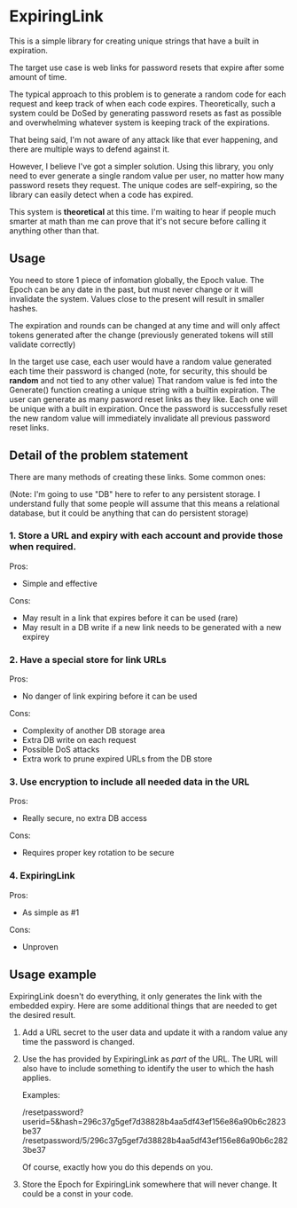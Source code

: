 ExpiringLink
============
This is a simple library for creating unique strings that
have a built in expiration.

The target use case is web links for password resets that
expire after some amount of time.

The typical approach to this problem is to generate a
random code for each request and keep track of when each
code expires. Theoretically, such a system could be
DoSed by generating password resets as fast as possible
and overwhelming whatever system is keeping track of
the expirations.

That being said, I'm not aware of any attack like that
ever happening, and there are multiple ways to defend
against it.

However, I believe I've got a simpler solution. Using this
library, you only need to ever generate a single random
value per user, no matter how many password resets they
request. The unique codes are self-expiring, so the
library can easily detect when a code has expired.

This system is **theoretical** at this time. I'm waiting to
hear if people much smarter at math than me can prove that
it's not secure before calling it anything other than that.

## Usage

You need to store 1 piece of infomation globally, the
Epoch value. The Epoch can be any date in the past, but
must never change or it will invalidate the system. Values
close to the present will result in smaller hashes.

The expiration and rounds can be changed at any time and
will only affect tokens generated after the change
(previously generated tokens will still validate correctly)

In the target use case, each user would have a random value
generated each time their password is changed (note, for
security, this should be **random** and not tied to any
other value) That random value is fed into the Generate()
function creating a unique string with a builtin
expiration. The user can generate as many pasword reset
links as they like. Each one will be unique with a built
in expiration. Once the password is successfully reset the
new random value will immediately invalidate all previous
password reset links.

## Detail of the problem statement

There are many methods of creating these links. Some
common ones:

(Note: I'm going to use "DB" here to refer to any persistent
storage. I understand fully that some people will assume
that this means a relational database, but it could be
anything that can do persistent storage)


### 1. Store a URL and expiry with each account and provide those when required.
   
Pros:
* Simple and effective

Cons:
* May result in a link that expires before it can be used
  (rare)
* May result in a DB write if a new link needs to be
  generated with a new expirey

### 2. Have a special store for link URLs

Pros:
* No danger of link expiring
  before it can be used
  
Cons:
* Complexity of another DB storage area
* Extra DB write on each request
* Possible DoS attacks
* Extra work to prune expired URLs from the DB store

### 3. Use encryption to include all needed data in the URL

Pros:
* Really secure, no extra DB access

Cons:
* Requires proper key rotation to be secure

### 4. ExpiringLink

Pros:
* As simple as #1

Cons:
* Unproven

## Usage example

ExpiringLink doesn't do everything, it only generates the
link with the embedded expiry. Here are some additional
things that are needed to get the desired result.

1. Add a URL secret to the user data and update it with
a random value any time the password is changed.

2. Use the has provided by ExpiringLink as _part_ of the
URL. The URL will also have to include something to
identify the user to which the hash applies.

   Examples:

   /resetpassword?userid=5&hash=296c37g5gef7d38828b4aa5df43ef156e86a90b6c2823be37
   /resetpassword/5/296c37g5gef7d38828b4aa5df43ef156e86a90b6c2823be37

   Of course, exactly how you do this depends on you.

3. Store the Epoch for ExpiringLink somewhere that will
never change. It could be a const in your code.

